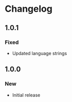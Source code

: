 # Changelog

## 1.0.1

### Fixed

- Updated language strings

## 1.0.0 

### New

- Initial release
